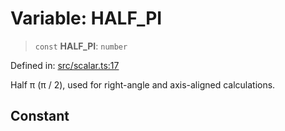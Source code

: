 # Variable: HALF\_PI

> `const` **HALF\_PI**: `number`

Defined in: [src/scalar.ts:17](https://github.com/rndelpuerto/lenguados/blob/3db26e60cf924a3f02d7d869c59509fd2fa87c96/packages/math2d/src/scalar.ts#L17)

Half π (π / 2), used for right-angle and axis-aligned calculations.

## Constant

